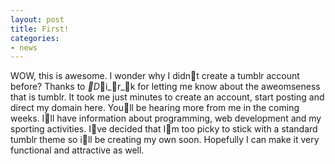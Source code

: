 ```yaml
---
layout: post
title: First!
categories:
- news
---
```

WOW, this is awesome. I wonder why I didnt create a tumblr account before?
Thanks to _D_i_r_k for letting me know about the aweomseness that is tumblr. It
took me just minutes to create an account, start posting and direct my domain
here.
Youll be hearing more from me in the coming weeks. Ill have information about
programming, web development and my sporting activities.
Ive decided that Im too picky to stick with a standard tumblr theme so ill
be creating my own soon. Hopefully I can make it very functional and attractive
as well.
